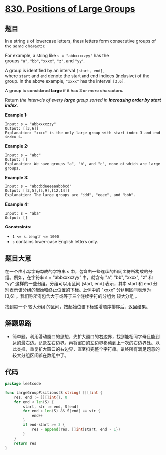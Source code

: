 # [830. Positions of Large Groups](https://leetcode.com/problems/positions-of-large-groups/)


## 题目

In a string `s` of lowercase letters, these letters form consecutive groups of the same character.

For example, a string like `s = "abbxxxxzyy"` has the groups `"a"`, `"bb"`, `"xxxx"`, `"z"`, and `"yy"`.

A group is identified by an interval `[start, end]`, where `start` and `end` denote the start and end indices (inclusive) of the group. In the above example, `"xxxx"` has the interval `[3,6]`.

A group is considered **large** if it has 3 or more characters.

Return *the intervals of every **large** group sorted in **increasing order by start index***.

**Example 1:**

```
Input: s = "abbxxxxzzy"
Output: [[3,6]]
Explanation: "xxxx" is the only large group with start index 3 and end index 6.
```

**Example 2:**

```
Input: s = "abc"
Output: []
Explanation: We have groups "a", "b", and "c", none of which are large groups.
```

**Example 3:**

```
Input: s = "abcdddeeeeaabbbcd"
Output: [[3,5],[6,9],[12,14]]
Explanation: The large groups are "ddd", "eeee", and "bbb".
```

**Example 4:**

```
Input: s = "aba"
Output: []
```

**Constraints:**

- `1 <= s.length <= 1000`
- `s` contains lower-case English letters only.

## 题目大意

在一个由小写字母构成的字符串 s 中，包含由一些连续的相同字符所构成的分组。例如，在字符串 s = "abbxxxxzyy" 中，就含有 "a", "bb", "xxxx", "z" 和 "yy" 这样的一些分组。分组可以用区间 [start, end] 表示，其中 start 和 end 分别表示该分组的起始和终止位置的下标。上例中的 "xxxx" 分组用区间表示为 [3,6] 。我们称所有包含大于或等于三个连续字符的分组为 较大分组 。

找到每一个 较大分组 的区间，按起始位置下标递增顺序排序后，返回结果。

## 解题思路

- 简单题。利用滑动窗口的思想，先扩大窗口的右边界，找到能相同字母且能到达的最右边。记录左右边界。再将窗口的左边界移动到上一次的右边界处。以此类推，重复扩大窗口的右边界，直至扫完整个字符串。最终所有满足题意的较大分组区间都在数组中了。

## 代码

```go
package leetcode

func largeGroupPositions(S string) [][]int {
    res, end := [][]int{}, 0
    for end < len(S) {
        start, str := end, S[end]
        for end < len(S) && S[end] == str {
            end++
        }
        if end-start >= 3 {
            res = append(res, []int{start, end - 1})
        }
    }
    return res
}
```